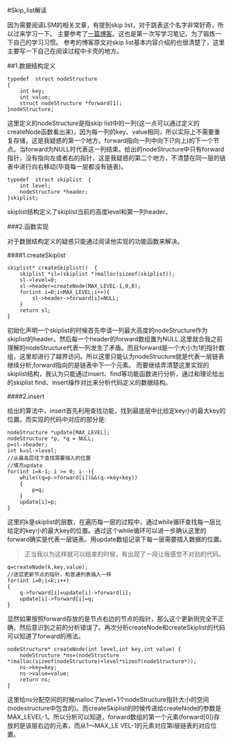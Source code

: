 #Skip_list解读

因为需要阅读LSM的相关文章，有提到skip list，对于跳表这个名字非常好奇，所以过来学习一下。
主要参考了[一篇博客](http://www.cppblog.com/mysileng/archive/2013/04/06/199159.html)。这也是第一次写学习笔记，为了锻炼一下自己的学习习惯。
参考的博客原文对skip list基本内容介绍的也很清楚了，这里主要写一下自己在阅读过程中卡壳的地方。

##1.数据结构定义

    typedef  struct nodeStructure  
    {  
        int key;  
        int value;    
        struct nodeStructure *forward[1];  
    }nodeStructure;  

这里定义的nodeStructure是指skip list中的一列(这一点可以通过定义的createNode函数看出来)，因为每一列的key、value相同，所以实际上不需要重复存储，这是我疑惑的第一个地方。forward指向一列中向下(?向上)的下一个节点。当forward为NULL时代表这一列结束。给出的nodeStructure中只有forward指针，没有指向左或者右的指针，这是我疑惑的第二个地方，不清楚在同一层的链表中进行向右移动(毕竟每一层都没有链表)。 
    
    typedef  struct skiplist  {  
        int level;    
        nodeStructure *header;  
    }skiplist;  

skiplist结构定义了skiplist当前的高度level和第一列header。

###2.函数实现

对于数据结构定义的疑惑只能通过阅读他实现的功能函数来解决。

####1.createSkiplist

    skiplist* createSkiplist()  {  
        skiplist *sl=(skiplist *)malloc(sizeof(skiplist));    
        sl->level=0;    
        sl->header=createNode(MAX_LEVEL-1,0,0);    
        for(int i=0;i<MAX_LEVEL;i++){    
            sl->header->forward[i]=NULL;    
        }  
        return sl;  
    }

初始化声明一个skiplist的时候首先申请一列最大高度的nodeStructure作为skiplist的header。然后每一个header的forward数组置为NULL.这里就合我之前理解的nodeStructure代表一列发生了矛盾。而且forward是一个大小为1的指针数组，这里却进行了越界访问。所以这里只能认为nodeStructure就是代表一层链表继续分析,forward指向的是链表中下一个元素。
而要继续弄清楚这里实现的skiplist结构，我认为只能通过insert、find等功能函数进行分析，通过和理论给出的skiplist find、insert操作对比来分析代码定义的数据结构。

####2.insert

给出的算法中，insert首先利用查找功能，找到最底层中比给定key小的最大key的位置。而实现的代码中对应的部分是:

    nodeStructure *update[MAX_LEVEL];  
    nodeStructure *p, *q = NULL;  
    p=sl->header;  
    int k=sl->level;  
    //从最高层往下查找需要插入的位置  
    //填充update  
    for(int i=k-1; i >= 0; i--){  
        while((q=p->forward[i])&&(q->key<key))  
        {  
            p=q;  
        }  
        update[i]=p;  
    } 

这里的k是skiplist的层数，在遍历每一层的过程中，通过while循环查找每一层比给定的key小的最大key的位置。通过这个while循环可以进一步确认这里的forward确实是代表一层链表。用update数组记录下每一层需要插入数据的位置。

>正当我以为这样就可以结束的时候，有出现了一段让我感觉不对劲的代码。

    q=createNode(k,key,value);  
    //逐层更新节点的指针，和普通列表插入一样  
    for(int i=0;i<k;i++)  
    {  
        q->forward[i]=update[i]->forward[i];  
        update[i]->forward[i]=q;  
    }  

显然如果按照forward存放的是节点右边的节点的指针，那么这个更新则完全不正确，然后意识到之前的分析错误了。再次分析createNode和createSkiplist的代码可以知道了forward的用法。

    nodeStructure* createNode(int level,int key,int value) {        
        nodeStructure *ns=(nodeStructure *)malloc(sizeof(nodeStructure)+level*sizeof(nodeStructure*));    
        ns->key=key;    
        ns->value=value;    
        return ns;    
    } 

这里给ns分配空间的时候malloc了level+1个nodeStructure指针大小的空间(nodestructure中包含的)。而createSkiplist的时候传递给createNode的参数是MAX_LEVEL-1。所以分析可以知道，forward数组的第一个元素(forward\[0\])存放的是该层右边的元素，而从1～MAX_LE
VEL-1的元素对应第i层链表的对应位置。